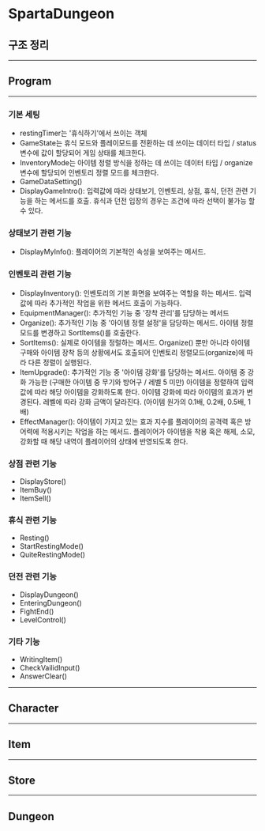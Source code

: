 # SpartaDungeon

## 구조 정리
---
## Program
---

### 기본 세팅
- restingTimer는 '휴식하기'에서 쓰이는 객체
- GameState는 휴식 모드와 플레이모드를 전환하는 데 쓰이는 데이터 타입 / status 변수에 값이 할당되어 게임 상태를 체크한다.
- InventoryMode는 아이템 정렬 방식을 정하는 데 쓰이는 데이터 타입 / organize 변수에 할당되어 인벤토리 정렬 모드를 체크한다.
- GameDataSetting()
- DisplayGameIntro(): 입력값에 따라 상태보기, 인벤토리, 상점, 휴식, 던전 관련 기능을 하는 메서드를 호출. 휴식과 던전 입장의 경우는 조건에 따라 선택이 불가능 할 수 있다.


### 상태보기 관련 기능

- DisplayMyInfo(): 플레이어의 기본적인 속성을 보여주는 메서드. 


### 인벤토리 관련 기능
- DisplayInventory(): 인벤토리의 기본 화면을 보여주는 역할을 하는 메서드. 입력값에 따라 추가적인 작업을 위한 메서드 호출이 가능하다.
- EquipmentManager(): 추가적인 기능 중 '장착 관리'를 담당하는 메서드
- Organize(): 추가적인 기능 중 '아이템 정렬 설정'을 담당하는 메서드. 아이템 정렬 모드를 변경하고 SortItems()를 호출한다.
- SortItems(): 실제로 아이템을 정럴하는 메서드. Organize() 뿐만 아니라 아이템 구매와 아이템 장착 등의 상황에서도 호출되어 인벤토리 정렬모드(organize)에 따라 다른 정렬이 실행된다.
- ItemUpgrade(): 추가적인 기능 중 '아이템 강화'를 담당하는 메서드. 아이템 중 강화 가능한 (구매한 아이템 중 무기와 방어구 / 레벨 5 미만) 아이템을 정렬하여 입력값에 따라 해당 아이템을 강화하도록 한다. 아이템 강화에 따라 아이템의 효과가 변경된다. 레벨에 따라 강화 금액이 달라진다. (아이템 원가의 0.1배, 0.2배, 0.5배, 1배)
- EffectManager(): 아이템이 가지고 있는 효과 지수를 플레이어의 공격력 혹은 방어력에 적용시키는 작업을 하는 메서드. 플레이어가 아이템을 착용 혹은 해제, 소모, 강화할 때 해당 내역이 플레이어의 상태에 반영되도록 한다.


### 상점 관련 기능
- DisplayStore()
- ItemBuy()
- ItemSell()


### 휴식 관련 기능
- Resting()
- StartRestingMode()
- QuiteRestingMode()


### 던전 관련 기능
- DisplayDungeon()
- EnteringDungeon()
- FightEnd()
- LevelControl()


### 기타 기능
- WritingItem()
- CheckVailidInput()
- AnswerClear()
---
## Character
---
## Item
---
## Store
---
## Dungeon



